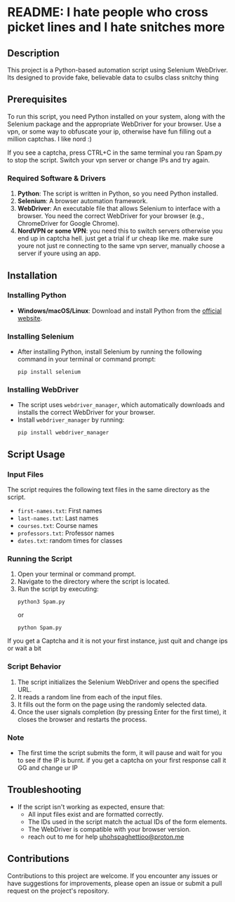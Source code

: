 # README: I hate people who cross picket lines and I hate snitches more

## Description
This project is a Python-based automation script using Selenium WebDriver. Its designed to provide fake, believable data to csulbs class snitchy thing

## Prerequisites
To run this script, you need Python installed on your system, along with the Selenium package and the appropriate WebDriver for your browser.
Use a vpn, or some way to obfuscate your ip, otherwise have fun filling out a million captchas. I like nord :)

If you see a captcha, press CTRL+C in the same terminal you ran Spam.py to stop the script. Switch your vpn server or change IPs and try again. 


### Required Software & Drivers
1. **Python**: The script is written in Python, so you need Python installed.
2. **Selenium**: A browser automation framework.
3. **WebDriver**: An executable file that allows Selenium to interface with a browser. You need the correct WebDriver for your browser (e.g., ChromeDriver for Google Chrome).
4. **NordVPN or some VPN**: you need this to switch servers otherwise you end up in captcha hell. just get a trial if ur cheap like me. make sure youre not just re connecting to the same vpn server, manually choose a server if youre using an app.

## Installation

### Installing Python
- **Windows/macOS/Linux**: Download and install Python from the [official website](https://www.python.org/downloads/).

### Installing Selenium
- After installing Python, install Selenium by running the following command in your terminal or command prompt:
  ```shell
  pip install selenium
  ```

### Installing WebDriver
- The script uses `webdriver_manager`, which automatically downloads and installs the correct WebDriver for your browser.
- Install `webdriver_manager` by running:
  ```shell
  pip install webdriver_manager
  ```

## Script Usage

### Input Files
The script requires the following text files in the same directory as the script.
- `first-names.txt`: First names
- `last-names.txt`: Last names
- `courses.txt`: Course names
- `professors.txt`: Professor names
- `dates.txt`: random times for classes

### Running the Script
1. Open your terminal or command prompt.
2. Navigate to the directory where the script is located.
3. Run the script by executing:
   ```shell
   python3 Spam.py
   ```
   or
   ```shell
   python Spam.py
   ```

If you get a Captcha and it is not your first instance, just quit and change ips or wait a bit

### Script Behavior
1. The script initializes the Selenium WebDriver and opens the specified URL.
2. It reads a random line from each of the input files.
3. It fills out the form on the page using the randomly selected data.
4. Once the user signals completion (by pressing Enter for the first time), it closes the browser and restarts the process.

### Note
- The first time the script submits the form, it will pause and wait for you to see if the IP is burnt. if you get a captcha on your first response call it GG and change ur IP

## Troubleshooting
- If the script isn't working as expected, ensure that:
  - All input files exist and are formatted correctly.
  - The IDs used in the script match the actual IDs of the form elements.
  - The WebDriver is compatible with your browser version.
  - reach out to me for help uhohspaghettioo@proton.me

## Contributions


Contributions to this project are welcome. If you encounter any issues or have suggestions for improvements, please open an issue or submit a pull request on the project's repository.
